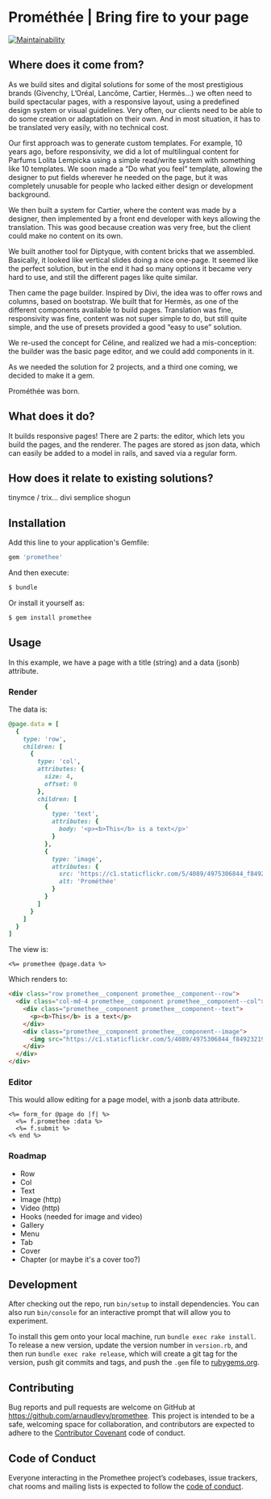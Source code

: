 # Prométhée | Bring fire to your page

[![Maintainability](https://api.codeclimate.com/v1/badges/98a8649f411bc9f50786/maintainability)](https://codeclimate.com/github/lespoupeesrusses/promethee/maintainability)

## Where does it come from?
As we build sites and digital solutions for some of the most prestigious brands (Givenchy, L’Oréal, Lancôme, Cartier, Hermès…) we often need to build spectacular pages, with a responsive layout, using a predefined design system or visual guidelines. Very often, our clients need to be able to do some creation or adaptation on their own. And in most situation, it has to be translated very easily, with no technical cost.

Our first approach was to generate custom templates. For example, 10 years ago, before responsivity, we did a lot of multilingual content for Parfums Lolita Lempicka using a simple read/write system with something like 10 templates. We soon made a “Do what you feel” template, allowing the designer to put fields wherever he needed on the page, but it was completely unusable for people who lacked either design or development background.

We then built a system for Cartier, where the content was made by a designer, then implemented by a front end developer with keys allowing the translation. This was good because creation was very free, but the client could make no content on its own.

We built another tool for Diptyque, with content bricks that we assembled. Basically, it looked like vertical slides doing a nice one-page. It seemed like the perfect solution, but in the end it had so many options it became very hard to use, and still the different pages like quite similar.

Then came the page builder. Inspired by Divi, the idea was to offer rows and columns, based on bootstrap. We built that for Hermès, as one of the different components available to build pages. Translation was fine, responsivity was fine, content was not super simple to do, but still quite simple, and the use of presets provided a good “easy to use” solution.

We re-used the concept for Céline, and realized we had a mis-conception: the builder was the basic page editor, and we could add components in it.

As we needed the solution for 2 projects, and a third one coming, we decided to make it a gem.

Prométhée was born.

## What does it do?
It builds responsive pages!
There are 2 parts: the editor, which lets you build the pages, and the renderer. The pages are stored as json data, which can easily be added to a model in rails, and saved via a regular form.

## How does it relate to existing solutions?
tinymce / trix...
divi
semplice
shogun

## Installation
Add this line to your application's Gemfile:

```ruby
gem 'promethee'
```

And then execute:
```bash
$ bundle
```

Or install it yourself as:
```bash
$ gem install promethee
```

## Usage
In this example, we have a page with a title (string) and a data (jsonb) attribute.

### Render
The data is:

```ruby
@page.data = [
  {
    type: 'row',
    children: [
      {
        type: 'col',
        attributes: {
          size: 4,
          offset: 0
        },
        children: [
          {
            type: 'text',
            attributes: {
              body: '<p><b>This</b> is a text</p>'
            }
          },
          {
            type: 'image',
            attributes: {
              src: 'https://c1.staticflickr.com/5/4089/4975306844_f849232195_b.jpg',
              alt: 'Prométhée'
            }
          }
        ]
      }
    ]
  }
]
```

The view is:

```erb
<%= promethee @page.data %>
```

Which renders to:

```html
<div class="row promethee__component promethee__component--row">
  <div class="col-md-4 promethee__component promethee__component--col">
    <div class="promethee__component promethee__component--text">
      <p><b>This</b> is a text</p>
    </div>
    <div class="promethee__component promethee__component--image">
      <img src="https://c1.staticflickr.com/5/4089/4975306844_f849232195_b.jpg" alt="Prométhée">
    </div>
  </div>
</div>
```

### Editor

This would allow editing for a page model, with a jsonb data attribute.

```erb
<%= form_for @page do |f| %>
  <%= f.promethee :data %>
  <%= f.submit %>
<% end %>
```

### Roadmap
- Row
- Col
- Text
- Image (http)
- Video (http)
- Hooks (needed for image and video)
- Gallery
- Menu
- Tab
- Cover
- Chapter (or maybe it's a cover too?)

## Development
After checking out the repo, run `bin/setup` to install dependencies. You can also run `bin/console` for an interactive prompt that will allow you to experiment.

To install this gem onto your local machine, run `bundle exec rake install`. To release a new version, update the version number in `version.rb`, and then run `bundle exec rake release`, which will create a git tag for the version, push git commits and tags, and push the `.gem` file to [rubygems.org](https://rubygems.org).

## Contributing
Bug reports and pull requests are welcome on GitHub at https://github.com/arnaudlevy/promethee. This project is intended to be a safe, welcoming space for collaboration, and contributors are expected to adhere to the [Contributor Covenant](http://contributor-covenant.org) code of conduct.

## Code of Conduct
Everyone interacting in the Promethee project’s codebases, issue trackers, chat rooms and mailing lists is expected to follow the [code of conduct](https://github.com/arnaudlevy/promethee/blob/master/CODE_OF_CONDUCT.md).
